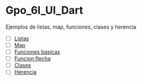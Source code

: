 # Gpo_6I_UI_Dart
Ejemplos de listas, map, funciones, clases y herencia
- [ ] [Listas](https://dartpad.dartlang.org/)
- [ ] [Map](https://dartpad.dartlang.org/)
- [ ] [Funciones basicas](https://dartpad.dartlang.org/)
- [ ] [Funcion flecha](https://dartpad.dartlang.org/)
- [ ] [Clases](https://dartpad.dartlang.org/)
- [ ] [Herencia](https://dartpad.dartlang.org/)
